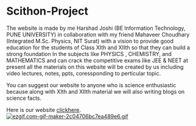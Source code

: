 # Scithon-Project

The website is made by me Harshad Joshi (BE Information Technology, PUNE UNIVERSITY) in collaboration with my friend Mahaveer Choudhary (Integrated M.Sc. Physics, NIT Surat) with a vision to provide good education for the students of Class XIth and XIIth so that they can build a strong foundation In the subjects like PHYSICS , CHEMISTRY, and MATHEMATICS and can crack the competitive exams like JEE & NEET at present all the materials on this website will be created by us including video lectures, notes, ppts, coressponding to perticular topic.

You can suggest our website to anyone who is science enthusiastic because along with XIth and XIIth material we will also writing blogs on science facts.

Here is our website [clickhere](https://scithon.com).
[![ezgif.com-gif-maker-2c04706bc7ea489e6.gif](https://s4.gifyu.com/images/ezgif.com-gif-maker-2c04706bc7ea489e6.gif)](https://gifyu.com/image/SwIvO)
